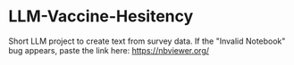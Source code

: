 # LLM-Vaccine-Hesitency

Short LLM project to create text from survey data. If the "Invalid Notebook" bug appears, paste the link here: https://nbviewer.org/ 
